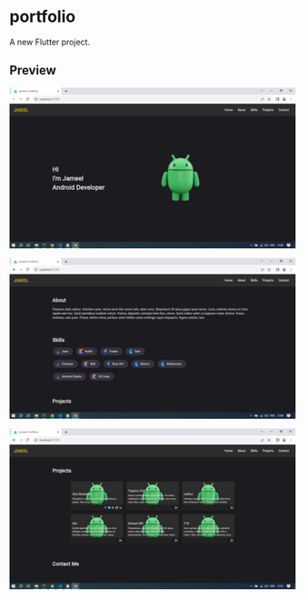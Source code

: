 # portfolio

A new Flutter project.

## Preview

![Getting Started](./ss1.png)

![Getting Started](./ss2.png)

![Getting Started](./ss3.png)




